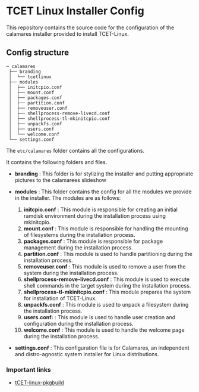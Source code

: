 # TCET Linux Installer Config

This repository contains the source code for the configuration of the calamares installer provided to install TCET-Linux.

## Config structure

```
─ calamares
 ├── branding
 │  └── tcetlinux
 ├── modules
 │  ├── initcpio.conf
 │  ├── mount.conf
 │  ├── packages.conf
 │  ├── partition.conf
 │  ├── removeuser.conf
 │  ├── shellprocess-remove-livecd.conf
 │  ├── shellprocess-tl-mkinitcpio.conf
 │  ├── unpackfs.conf
 │  ├── users.conf
 │  └── welcome.conf
 └── settings.conf
```

The `etc/calamares` folder contains all the configurations.

It contains the following folders and files.

- **branding** : This folder is for stylizing the installer and putting appropriate pictures to the calamarees slideshow

- **modules** : This folder contains the config for all the modules we provide in the installer. The modules are as follows:

  1. **initcpio.conf** : This module is responsible for creating an initial ramdisk environment during the installation process using mkinitcpio.
  2. **mount.conf** : This module is responsible for handling the mounting of filesystems during the installation process.
  3. **packages.conf** : This module is responsible for package management during the installation process.
  4. **partition.conf** : This module is used to handle partitioning during the installation process.
  5. **removeuser.conf** : This module is used to remove a user from the system during the installation process.
  6. **shellprocess-remove-livecd.conf** : This module is used to execute shell commands in the target system during the installation process.
  7. **shellprocess-tl-mkinitcpio.conf** : This module prepares the system for installation of TCET-Linux.
  8. **unpackfs.conf** : This module is used to unpack a filesystem during the installation process.
  9. **users.conf:** : This module is used to handle user creation and configuration during the installation process.
  10. **welcome.conf** : This module is used to handle the welcome page during the installation process.

- **settings.conf** : This configuration file is for Calamares, an independent and distro-agnostic system installer for Linux distributions.

### Important links

- [tCET-linux-pkgbuild](https://github.com/tcet-opensource/tcet-linux-pkgbuild/tree/main/installer)
